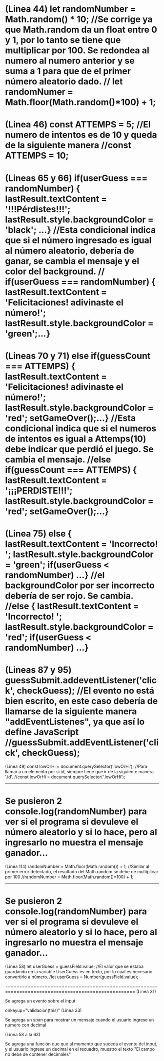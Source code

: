 (Linea 44)
let randomNumber = Math.random() * 10; 
    //Se corrige ya que Math.random da un float entre 0 y 1, por lo tanto se tiene que multiplicar por 100.
      Se redondea al numero al numero anterior y se suma a 1 para que de el primer número aleatorio dado.
      // let randomNumer = Math.floor(Math.random()*100) + 1;
====================================================================================================
(Linea 46)
const ATTEMPS = 5; 
    //El numero de intentos es de 10 y queda de la siguiente manera
        //const ATTEMPS = 10;
====================================================================================================
(Lineas 65 y 66)
if(userGuess === randomNumber) {
lastResult.textContent = '!!!Pérdistes!!!';
lastResult.style.backgroundColor = 'black'; ...}
    //Esta condicional indica que si el número ingresado es igual al número aleatorio, debería de ganar, se cambia el mensaje y el color del background.
        //  if(userGuess === randomNumber) {
            lastResult.textContent = 'Felicitaciones! adivinaste el número!';
            lastResult.style.backgroundColor = 'green';...}
====================================================================================================
(Lineas 70 y 71)
else if(guessCount === ATTEMPS) {
lastResult.textContent = 'Felicitaciones! adivinaste el número!';
lastResult.style.backgroundColor = 'red';
setGameOver();...}
    //Esta condicional indica que si el numeros de intentos es igual a Attemps(10) debe indicar que perdió el juego. Se cambia el mensaje.
        //else if(guessCount === ATTEMPS) {
          lastResult.textContent = '¡¡¡PERDISTE!!!';
          lastResult.style.backgroundColor = 'red';
          setGameOver();...}
====================================================================================================
(Linea 75)
else {
lastResult.textContent = 'Incorrecto! ';
lastResult.style.backgroundColor = 'green';
if(userGuess < randomNumber) ...}
    //el backgroundColor por ser incorrecto debería de ser rojo. Se cambia.
            //else {
              lastResult.textContent = 'Incorrecto! ';
              lastResult.style.backgroundColor = 'red';
              if(userGuess < randomNumber) ...}
====================================================================================================
(Lineas 87 y 95)
guessSubmit.addeventListener('click', checkGuess);
    //El evento no está bien escrito, en este caso debería de llamarse de la siguiente manera "addEventListenes", ya que así lo define JavaScript
        //guessSubmit.addEventListener('click', checkGuess);
====================================================================================================
(Linea 49)
const lowOrHi = document.querySelector('lowOrHi');
    //Para llamar a un elemento por si id, siempre tiene que ir de la siguiente manera '.id'.
        //const lowOrHi = document.querySelector('.lowOrHi');
*****************************************************************************************************
Se pusieron 2 console.log(randomNumber) para ver si el programa si devuleve el número aleatorio y si
lo hace, pero al ingresarlo no muestra el mensaje ganador...
====================================================================================================
(Linea 114)
randomNumber = Math.floor(Math.random()) + 1;
    //Similar al primer error detectado, el resultado del Math.random se debe de multiplicar por 100
        //randomNumber = Math.floor(Math.random()*100) + 1;
*****************************************************************************************************
Se pusieron 2 console.log(randomNumber) para ver si el programa si devuleve el número aleatorio y si
lo hace, pero al ingresarlo no muestra el mensaje ganador...
====================================================================================================
(Linea 58)
let userGuess = guessField.value;
    //El valor que se estaba guardando en la variable UserGuess es en texto, por lo cual es necesario
      convertirlo a número.
        /let userGuess = Number(guessField.value);


====================================================================================================
(Linea 31)
<!--
onkeyup="validacion(this)"
-->
Se agrega un evento sobre el input

onkeyup="validacion(this)"
(Linea 33)
<!--<span id="error" style="color:red" ></span>-->
Se agrega un span para mostrar un mensaje cuando el usuario ingrese un número con decimal

(Linea 58 a la 63)
<!--
function validacion(elemento){
    const error = document.getElementById('error');
    if (/^\d+$/.test(elemento.value) == false){
        error.innerHTML = 'El campo no debe de contener decimales'
    } else 
    {error.innerHTML = ''}}
-->
Se agrega una función que que al momento que suceda el evento del input, y el usuario ingrese un
decimal en el recuadro, muestro el texto "El campo no debe de contener decimales"